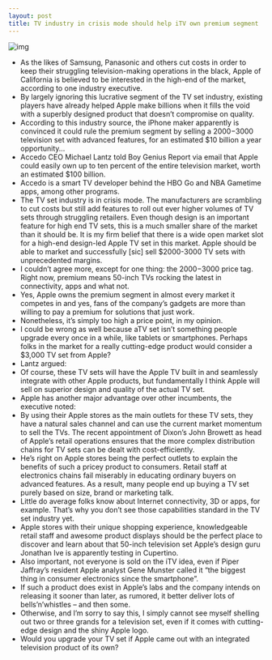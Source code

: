 ```yaml
---
layout: post
title: TV industry in crisis mode should help iTV own premium segment
---
```

![img](http://media.idownloadblog.com/wp-content/uploads/2012/01/itv.jpg)
* As the likes of Samsung, Panasonic and others cut costs in order to keep their struggling television-making operations in the black, Apple of California is believed to be interested in the high-end of the market, according to one industry executive.
* By largely ignoring this lucrative segment of the TV set industry, existing players have already helped Apple make billions when it fills the void with a superbly designed product that doesn’t compromise on quality.
* According to this industry source, the iPhone maker apparently is convinced it could rule the premium segment by selling a $2000-$3000 television set with advanced features, for an estimated $10 billion a year opportunity…
* Accedo CEO Michael Lantz told Boy Genius Report via email that Apple could easily own up to ten percent of the entire television market, worth an estimated $100 billion.
* Accedo is a smart TV developer behind the HBO Go and NBA Gametime apps, among other programs.
* The TV set industry is in crisis mode. The manufacturers are scrambling to cut costs but still add features to roll out ever higher volumes of TV sets through struggling retailers. Even though design is an important feature for high end TV sets, this is a much smaller share of the market than it should be. It is my firm belief that there is a wide open market slot for a high-end design-led Apple TV set in this market. Apple should be able to market and successfully [sic] sell $2000-3000 TV sets with unprecedented margins.
* I couldn’t agree more, except for one thing: the $2000-$3000 price tag. Right now, premium means 50-inch TVs rocking the latest in connectivity, apps and what not.
* Yes, Apple owns the premium segment in almost every market it competes in and yes, fans of the company’s gadgets are more than willing to pay a premium for solutions that just work.
* Nonetheless, it’s simply too high a price point, in my opinion.
* I could be wrong as well because aTV set isn’t something people upgrade every once in a while, like tablets or smartphones. Perhaps folks in the market for a really cutting-edge product would consider a $3,000 TV set from Apple?
* Lantz argued:
* Of course, these TV sets will have the Apple TV built in and seamlessly integrate with other Apple products, but fundamentally I think Apple will sell on superior design and quality of the actual TV set.
* Apple has another major advantage over other incumbents, the executive noted:
* By using their Apple stores as the main outlets for these TV sets, they have a natural sales channel and can use the current market momentum to sell the TVs. The recent appointment of Dixon’s John Browett as head of Apple’s retail operations ensures that the more complex distribution chains for TV sets can be dealt with cost-efficiently.
* He’s right on Apple stores being the perfect outlets to explain the benefits of such a pricey product to consumers. Retail staff at electronics chains fail miserably in educating ordinary buyers on advanced features. As a result, many people end up buying a TV set purely based on size, brand or marketing talk.
* Little do average folks know about Internet connectivity, 3D or apps, for example. That’s why you don’t see those capabilities standard in the TV set industry yet.
* Apple stores with their unique shopping experience, knowledgeable retail staff and awesome product displays should be the perfect place to discover and learn about that 50-inch television set Apple’s design guru Jonathan Ive is apparently testing in Cupertino.
* Also important, not everyone is sold on the iTV idea, even if Piper Jaffray’s resident Apple analyst Gene Munster called it “the biggest thing in consumer electronics since the smartphone”.
* If such a product does exist in Apple’s labs and the company intends on releasing it sooner than later, as rumored, it better deliver lots of bells’n’whistles – and then some.
* Otherwise, and I’m sorry to say this, I simply cannot see myself shelling out two or three grands for a television set, even if it comes with cutting-edge design and the shiny Apple logo.
* Would you upgrade your TV set if Apple came out with an integrated television product of its own?

